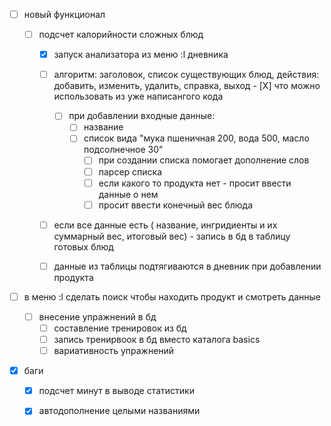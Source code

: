 - [ ] новый функционал
    - [ ] подсчет калорийности сложных блюд
      - [X] запуск анализатора из меню :l дневника
      - [ ] алгоритм: заголовок, список существующих блюд, действия: добавить, изменить, удалить, справка, выход
            - [X] что можно использовать из уже написангого кода
        - [ ] при добавлении входные данные:
          - [ ] название 
          - [ ] список вида "мука пшеничная 200, вода 500, масло подсолнечное 30"
              - [ ] при создании списка помогает дополнение слов
              - [ ] парсер списка
              - [ ] если какого то продукта нет - просит ввести данные о нем
              - [ ] просит ввести конечный вес блюда
      - [ ] если все данные есть ( название, ингридиенты и их суммарный вес, итоговый вес) - запись в бд в таблицу готовых блюд
      - [ ] данные из таблицы подтягиваются в дневник при добавлении продукта 
  

- [ ] в меню :l сделать поиск чтобы находить продукт и смотреть данные


  - [ ] внесение упражнений в бд
    - [ ] составление тренировок из бд
    - [ ] запись тренирвоок в бд вместо каталога basics
    - [ ] вариативность упражнений

- [X] баги
    - [X] подсчет минут в выводе статистики
    - [X] автодополнение целыми названиями

